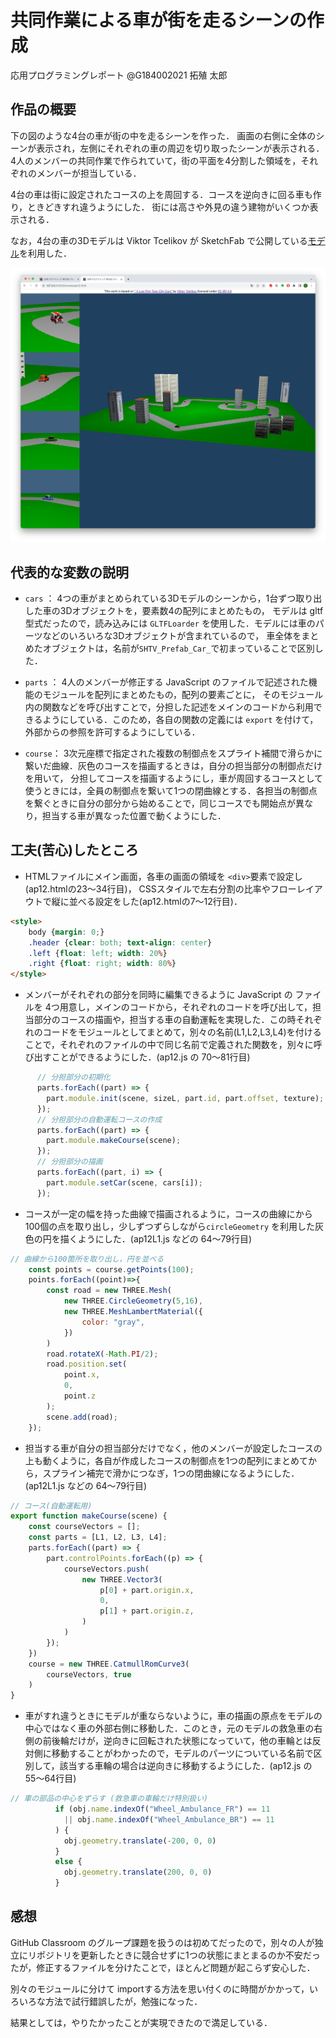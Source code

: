 # 共同作業による車が街を走るシーンの作成

応用プログラミングレポート @G184002021 拓殖 太郎

## 作品の概要

下の図のような4台の車が街の中を走るシーンを作った．
画面の右側に全体のシーンが表示され，左側にそれぞれの車の周辺を切り取ったシーンが表示される．
4人のメンバーの共同作業で作られていて，街の平面を4分割した領域を，それぞれのメンバーが担当している．

4台の車は街に設定されたコースの上を周回する．コースを逆向きに回る車も作り，ときどきすれ違うようにした．
街には高さや外見の違う建物がいくつか表示される．

なお，4台の車の3Dモデルは Viktor Tcelikov が SketchFab で公開している[モデル](https://sketchfab.com/3d-models/4-low-poly-toon-city-cars-cdce7c9c2a17473cadd03ce4746b4f13)を利用した．

![動作画面](sample01.png)

## 代表的な変数の説明

* `cars` ： 4つの車がまとめられている3Dモデルのシーンから，1台ずつ取り出した車の3Dオブジェクトを，要素数4の配列にまとめたもの，
モデルは gltf 型式だったので，読み込みには `GLTFLoarder` を使用した．モデルには車のパーツなどのいろいろな3Dオブジェクトが含まれているので，
車全体をまとめたオブジェクトは，名前が`SHTV_Prefab_Car_`で初まっていることで区別した．

* `parts` ： 4人のメンバーが修正する JavaScript のファイルで記述された機能のモジュールを配列にまとめたもの，配列の要素ごとに，
そのモジュール内の関数などを呼び出すことで，分担した記述をメインのコードから利用できるようにしている．このため，各自の関数の定義には
`export` を付けて，外部からの参照を許可するようにしている．

* `course`： 3次元座標で指定された複数の制御点をスプライト補間で滑らかに繋いだ曲線．灰色のコースを描画するときは，自分の担当部分の制御点だけを用いて，
分担してコースを描画するようにし，車が周回するコースとして使うときには，全員の制御点を繋いて1つの閉曲線とする．各担当の制御点を繋ぐときに自分の部分から始めることで，同じコースでも開始点が異なり，担当する車が異なった位置で動くようにした．

## 工夫(苦心)したところ

* HTMLファイルにメイン画面，各車の画面の領域を `<div>`要素で設定し(ap12.htmlの23〜34行目)，
CSSスタイルで左右分割の比率やフローレイアウトで縦に並べる設定をした(ap12.htmlの7〜12行目)．

```html
<style>
	body {margin: 0;}
	.header {clear: both; text-align: center}
	.left {float: left; width: 20%}
	.right {float: right; width: 80%}
</style>
```

* メンバーがそれぞれの部分を同時に編集できるように JavaScript の ファイルを 4つ用意し，メインのコードから，それぞれのコードを呼び出して，担当部分のコースの描画や，担当する車の自動運転を実現した．この時それぞれのコードをモジュールとしてまとめて，別々の名前(L1,L2,L3,L4)を付けることで，それぞれのファイルの中で同じ名前で定義された関数を，別々に呼び出すことができるようにした．(ap12.js の 70〜81行目)

```javascript
      // 分担部分の初期化
      parts.forEach((part) => {
        part.module.init(scene, sizeL, part.id, part.offset, texture);
      });
      // 分担部分の自動運転コースの作成
      parts.forEach((part) => {
        part.module.makeCourse(scene);
      });
      // 分担部分の描画
      parts.forEach((part, i) => {
        part.module.setCar(scene, cars[i]);
      });
```

* コースが一定の幅を持った曲線で描画されるように，コースの曲線にから100個の点を取り出し，少しずつずらしながら`circleGeometry` を利用した灰色の円を描くようにした．(ap12L1.js などの 64〜79行目)

```javascript
// 曲線から100箇所を取り出し，円を並べる
    const points = course.getPoints(100);
    points.forEach((point)=>{
        const road = new THREE.Mesh(
            new THREE.CircleGeometry(5,16),
            new THREE.MeshLambertMaterial({
                color: "gray",
            })
        )
        road.rotateX(-Math.PI/2);
        road.position.set(
            point.x,
            0,
            point.z
        );
        scene.add(road);
    });
```

* 担当する車が自分の担当部分だけでなく，他のメンバーが設定したコースの上も動くように，各自が作成したコースの制御点を1つの配列にまとめてから，スプライン補完で滑かにつなぎ，1つの閉曲線になるようにした．(ap12L1.js などの 64〜79行目)

```javascript
// コース(自動運転用)
export function makeCourse(scene) {
    const courseVectors = [];
    const parts = [L1, L2, L3, L4];
    parts.forEach((part) => {
        part.controlPoints.forEach((p) => {
            courseVectors.push(
                new THREE.Vector3(
                    p[0] + part.origin.x,
                    0,
                    p[1] + part.origin.z,
                )
            )
        });
    })
    course = new THREE.CatmullRomCurve3(
        courseVectors, true
    )
}
```

* 車がすれ違うときにモデルが重ならないように，車の描画の原点をモデルの中心ではなく車の外部右側に移動した．このとき，元のモデルの救急車の右側の前後輪だけが，逆向きに回転された状態になっていて，他の車輪とは反対側に移動することがわかったので，モデルのパーツについている名前で区別して，該当する車輪の場合は逆向きに移動するようにした．(ap12.js の 55〜64行目)

```javascript
// 車の部品の中心をずらす (救急車の車輪だけ特別扱い)
          if (obj.name.indexOf("Wheel_Ambulance_FR") == 11
            || obj.name.indexOf("Wheel_Ambulance_BR") == 11
          ) {
            obj.geometry.translate(-200, 0, 0)
          }
          else {
            obj.geometry.translate(200, 0, 0)
          }
```

## 感想

GitHub Classroom のグループ課題を扱うのは初めてだったので，別々の人が独立にリポジトリを更新したときに競合せずに1つの状態にまとまるのか不安だったが，修正するファイルを分けたことで，ほとんど問題が起こらず安心した．

別々のモジュールに分けて importする方法を思い付くのに時間がかかって，いろいろな方法で試行錯誤したが，勉強になった．

結果としては，やりたかったことが実現できたので満足している．
